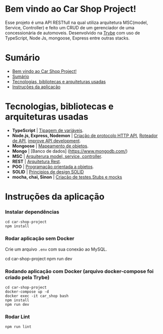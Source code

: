 # Bem vindo ao Car Shop Project!
Esse projeto é uma API RESTfull na qual utiliza arquitetura MSC(model, Service, Controller) e feito um CRUD de um gerenciador de uma concessionária de automoveis. Desenvolvido na [Trybe](https://www.betrybe.com/) com uso de TypeScript, Node Js, mongoose, Express entre outras stacks.


# Sumário
- [Bem vindo ao Car Shop Project!](#bem-vindo-ao-car-shop-project)
- [Sumário](#sumário)
- [Tecnologias, bibliotecas e arquiteturas usadas](#tecnologias-bibliotecas-e-arquiteturas-usadas)
- [Instruções da aplicação](#instruções-da-aplicação)

# Tecnologias, bibliotecas e arquiteturas usadas
  * __TypeScript__ | [Tipagem de variáveis](https://www.typescriptlang.org/docs/).
  * __Node.js, Express, Nodemon__ | [Criação de protocolo HTTP API](http://expressjs.com/), [Roteador de API](https://expressjs.com/en/guide/routing.html), [improve API development](https://www.npmjs.com/package/nodemon).
  * __Mongoose__ | [Mapeamento de objetos](https://mongoosejs.com/).
  * __Mongo__ | [Banco de dados] (https://www.mongodb.com/)
  * __MSC__ | [Arquiterura model, service, controller](https://martinfowler.com/architecture/).
  * __REST__ | [Arquitetura Rest](https://restfulapi.net/).
  * __POO__ | [Programação orientada a objetos](https://www.alura.com.br/artigos/poo-programacao-orientada-a-objetos).
  * __SOLID__ | [Principios de design SOLID](https://medium.com/desenvolvendo-com-paixao/o-que-%C3%A9-solid-o-guia-completo-para-voc%C3%AA-entender-os-5-princ%C3%ADpios-da-poo-2b937b3fc530)
  * __mocha, chai, Sinon__ | [Criação de testes](https://mochajs.org/),[Stubs e mocks](https://sinonjs.org/)

# Instruções da aplicação
### Instalar dependências
```
cd car-shop-project
npm install
```
### Rodar aplicação sem Docker

Crie um arquivo `.env` com sua conexão ao MySQL.

cd car-shop-project
npm run dev

### Rodando aplicação com Docker (arquivo docker-compose foi criado pela Trybe)
```
cd car-shop-project
docker-compose up -d
docker exec -it car_shop bash
npm install
npm run dev
```

### Rodar Lint
```
npm run lint
```
